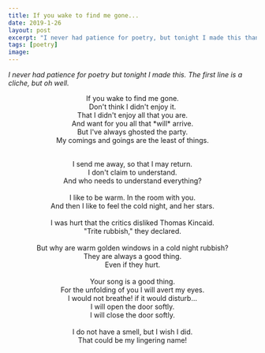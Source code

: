 ```yaml
---
title: If you wake to find me gone...
date: 2019-1-26
layout: post
excerpt: "I never had patience for poetry, but tonight I made this thang..."
tags: [poetry]
image:
---
```


*I never had patience for poetry but tonight I made this. The first line is a
cliche, but oh well.*

<center>
If you wake to find me gone.<br/>
Don't think I didn't enjoy it.<br>
That I didn't enjoy all that you are.<br>
And want for you all that *will* arrive.<br>
But I've always ghosted the party.<br/>
My comings and goings are the least of things.<br>

<br/>

I send me away, so that I may return.<br/>
I don't claim to understand.<br/>
And who needs to understand everything?<br/>
<br/>
I like to be warm. In the room with you.<br/>
And then I like to feel the cold night, and her stars.<br/>
<br/>
I was hurt that the critics disliked Thomas Kincaid.<br/>
"Trite rubbish," they declared.<br/>
<br/>
But why are warm golden windows in a cold night rubbish?<br/>
They are always a good thing.<br/>
Even if they hurt.<br/>
<br/>
Your song is a good thing.<br/>
For the unfolding of you I will avert my eyes.<br/>
I would not breathe! if it would disturb...<br/>
I will open the door softly.<br/>
I will close the door softly.<br/>
<br/>
I do not have a smell, but I wish I did.<br/>
That could be my lingering name!<br/>
</center>
